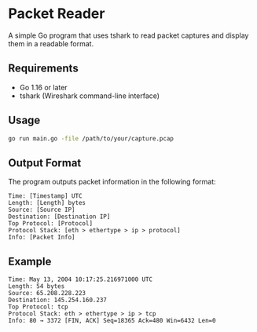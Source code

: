 # Packet Reader

A simple Go program that uses tshark to read packet captures and display them in a readable format.

## Requirements

- Go 1.16 or later
- tshark (Wireshark command-line interface)

## Usage

```bash
go run main.go -file /path/to/your/capture.pcap
```

## Output Format

The program outputs packet information in the following format:

```
Time: [Timestamp] UTC
Length: [Length] bytes
Source: [Source IP]
Destination: [Destination IP]
Top Protocol: [Protocol]
Protocol Stack: [eth > ethertype > ip > protocol]
Info: [Packet Info]
```

## Example

```
Time: May 13, 2004 10:17:25.216971000 UTC
Length: 54 bytes
Source: 65.208.228.223
Destination: 145.254.160.237
Top Protocol: tcp
Protocol Stack: eth > ethertype > ip > tcp
Info: 80 → 3372 [FIN, ACK] Seq=18365 Ack=480 Win=6432 Len=0
```